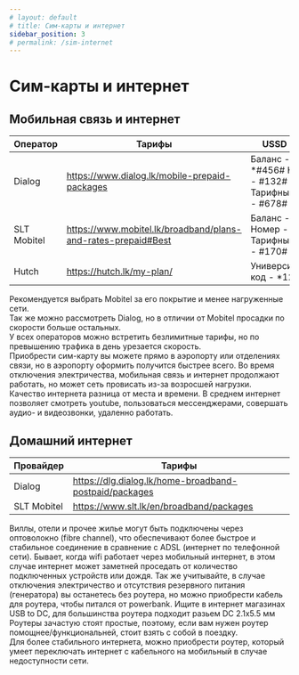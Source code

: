 ```yaml
---
# layout: default
# title: Сим-карты и интернет
sidebar_position: 3
# permalink: /sim-internet
---
```


# Сим-карты и интернет

## Мобильная связь и интернет

| Оператор    | Тарифы                                                          | USSD коды                                                  |
| ----------- | --------------------------------------------------------------- | ---------------------------------------------------------- |
| Dialog      | <https://www.dialog.lk/mobile-prepaid-packages>                 | Баланс - \*#456# Номер - #132# Тарифный план - #678# |
| SLT Mobitel | <https://www.mobitel.lk/broadband/plans-and-rates-prepaid#Best> | Баланс - \*100# Номер - #132# Тарифный план - #170#  |
| Hutch       | <https://hutch.lk/my-plan/>                                     | Универсиальный код - \*123#                                |

Рекомендуется выбрать Mobitel за его покрытие и менее нагруженные сети.  
Так же можно рассмотреть Dialog, но в отличии от Mobitel просадки по скорости больше остальных.  
У всех операторов можно встретить безлимитные тарифы, но по превышению трафика в день урезается скорость.  
Приобрести сим-карту вы можете прямо в аэропорту или отделениях связи, но в аэропорту оформить получится быстрее всего.
Во время отключения электричества, мобильная связь и интернет продолжают работать, но может сеть провисать из-за возросшей нагрузки.  
Качество интернета разница от места и времени. В среднем интернет позволяет смотреть youtube, пользоваться мессенджерами, совершать аудио- и видеозвонки, удаленно работать.

## Домашний интернет

| Провайдер   | Тарифы                                                   |
| ----------- | -------------------------------------------------------- |
| Dialog      | <https://dlg.dialog.lk/home-broadband-postpaid/packages> |
| SLT Mobitel | <https://www.slt.lk/en/broadband/packages>               |

Виллы, отели и прочее жилье могут быть подключены через оптоволокно (fibre channel), что обеспечивают более быстрое и стабильное соединение в сравнение с ADSL (интернет по телефонной сети). Бывает, когда wifi работает через мобильный интернет, в этом случае интернет может заметней проседать от количество подключенных устройств или дождя. Так же учитывайте, в случае отключения электричество и отсутствия резервного питания (генератора) вы останетесь без роутера, но можно приобрести кабель для роутера, чтобы питался от powerbank. Ищите в интернет магазинах USB to DC, для большинства роутера подходит разьем DC 2.1х5.5 мм
Роутеры зачастую стоят простые, поэтому, если вам нужен роутер помощнее/функциональней, стоит взять с собой в поездку.  
Для более стабильного интернета, можно приобрести роутер, который умеет переключать интернет с кабельного на мобильный в случае недоступности сети.

